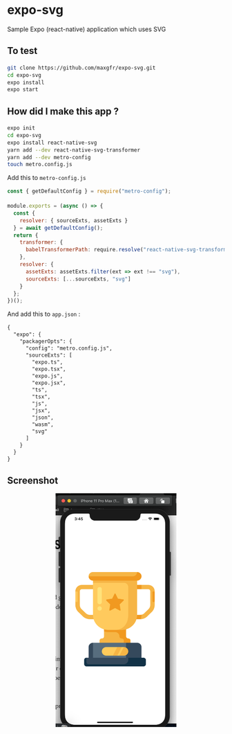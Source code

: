 # expo-svg

Sample Expo (react-native) application which uses SVG

## To test

```sh
git clone https://github.com/maxgfr/expo-svg.git
cd expo-svg
expo install
expo start
```

## How did I make this app ?

```sh
expo init
cd expo-svg
expo install react-native-svg
yarn add --dev react-native-svg-transformer
yarn add --dev metro-config
touch metro.config.js
```

Add this to `metro-config.js`
```js
const { getDefaultConfig } = require("metro-config");

module.exports = (async () => {
  const {
    resolver: { sourceExts, assetExts }
  } = await getDefaultConfig();
  return {
    transformer: {
      babelTransformerPath: require.resolve("react-native-svg-transformer")
    },
    resolver: {
      assetExts: assetExts.filter(ext => ext !== "svg"),
      sourceExts: [...sourceExts, "svg"]
    }
  };
})();
```
And add this to `app.json` :
```
{
  "expo": {
    "packagerOpts": {
      "config": "metro.config.js",
      "sourceExts": [
        "expo.ts",
        "expo.tsx",
        "expo.js",
        "expo.jsx",
        "ts",
        "tsx",
        "js",
        "jsx",
        "json",
        "wasm",
        "svg"
      ]
    }
  }
}
```

## Screenshot

<div align="center">
  <img src="https://github.com/maxgfr/expo-svg/blob/master/.github/screenshot.png" height="540" width="280"/>
</div>
